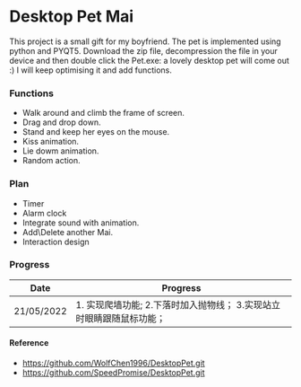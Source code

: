 # Desktop Pet Mai


This project is a small gift for my boyfriend. 
The pet is implemented using python and PYQT5. Download the zip file, decompression the file in your device and then double click the Pet.exe: a lovely desktop pet will come out :)
I will keep optimising it and add functions.

### Functions

- Walk around and climb the frame of screen.
- Drag and drop down.
- Stand and keep her eyes on the mouse.
- Kiss animation.
- Lie dowm animation.
- Random action.

### Plan
- Timer
- Alarm clock
- Integrate sound with animation.
- Add\Delete another Mai.
- Interaction design


### Progress

| Date | Progress |
| ------ | ------ |
| 21/05/2022 | 1. 实现爬墙功能; 2.下落时加入抛物线； 3.实现站立时眼睛跟随鼠标功能； 

#### Reference
- https://github.com/WolfChen1996/DesktopPet.git
- https://github.com/SpeedPromise/DesktopPet.git
